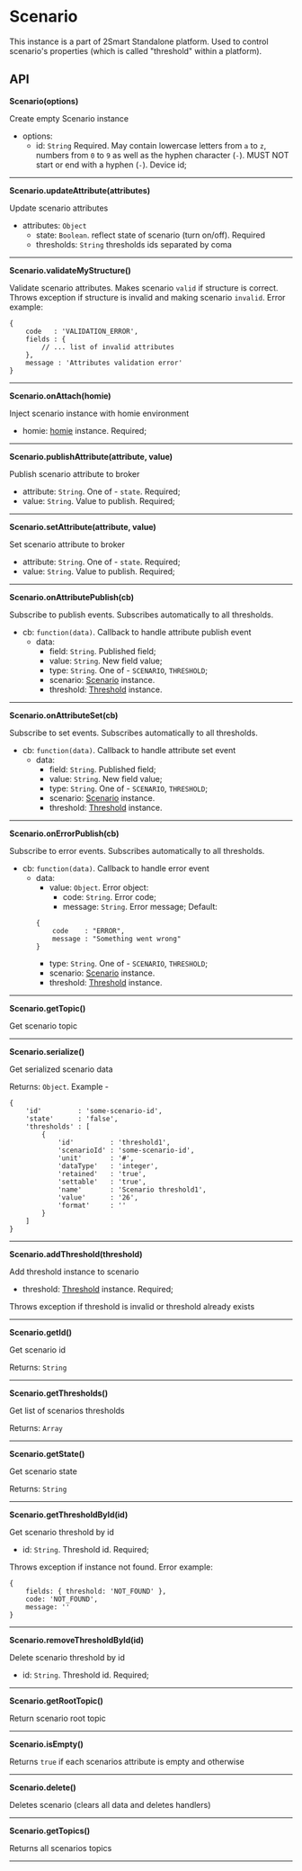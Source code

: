 # Scenario

This instance is a part of 2Smart Standalone platform.
Used to control scenario's properties (which is called "threshold" within a platform).

## API

**Scenario(options)**

Create empty Scenario instance

- options:
    - id: `String` Required. May contain lowercase letters from `a` to `z`, numbers from `0` to `9` as well as the hyphen character (`-`). MUST NOT start or end with a hyphen (`-`). Device id;
***

**Scenario.updateAttribute(attributes)**

Update scenario attributes

- attributes: `Object`
    - state: `Boolean`. reflect state of scenario (turn on/off). Required
    - thresholds: `String` thresholds ids separated by coma
***

**Scenario.validateMyStructure()**

Validate scenario attributes. Makes scenario `valid` if structure is correct. Throws exception if structure is invalid and making scenario `invalid`.
Error example:
```
{
    code   : 'VALIDATION_ERROR',
    fields : {
        // ... list of invalid attributes
    },
    message : 'Attributes validation error'
}
```

***

**Scenario.onAttach(homie)**

Inject scenario instance with homie environment

- homie: [homie](../homie/README.md) instance. Required;

***

**Scenario.publishAttribute(attribute, value)**

Publish scenario attribute to broker

- attribute: `String`. One of - `state`. Required;
- value: `String`. Value to publish. Required;

***

**Scenario.setAttribute(attribute, value)**

Set scenario attribute to broker

- attribute: `String`. One of - `state`. Required;
- value: `String`. Value to publish. Required;

***

**Scenario.onAttributePublish(cb)**

Subscribe to publish events. Subscribes automatically to all thresholds.

- cb: `function(data)`. Callback to handle attribute publish event
    - data:
        - field: `String`. Published field;
        - value: `String`. New field value;
        - type: `String`. One of - `SCENARIO`, `THRESHOLD`;
        - scenario: [Scenario](README.md) instance.
        - threshold: [Threshold](../Threshold/README.md) instance.
***

**Scenario.onAttributeSet(cb)**

Subscribe to set events. Subscribes automatically to all thresholds.

- cb: `function(data)`. Callback to handle attribute set event
    - data:
        - field: `String`. Published field;
        - value: `String`. New field value;
        - type: `String`. One of - `SCENARIO`, `THRESHOLD`;
        - scenario: [Scenario](README.md) instance.
        - threshold: [Threshold](../Threshold/README.md) instance.

***

**Scenario.onErrorPublish(cb)**

Subscribe to error events. Subscribes automatically to all thresholds.

- cb: `function(data)`. Callback to handle error event
    - data:
        - value: `Object`. Error object:
            - code: `String`. Error code;
            - message: `String`. Error message;
        Default:
        ```
        {
            code    : "ERROR",
            message : "Something went wrong"
        }
        ```
        - type: `String`. One of - `SCENARIO`, `THRESHOLD`;
        - scenario: [Scenario](README.md) instance.
        - threshold: [Threshold](../Threshold/README.md) instance.

***

**Scenario.getTopic()**

Get scenario topic

***

**Scenario.serialize()**

Get serialized scenario data

Returns: `Object`. Example -
```
{
    'id'         : 'some-scenario-id',
    'state'      : 'false',
    'thresholds' : [
        {
            'id'         : 'threshold1',
            'scenarioId' : 'some-scenario-id',
            'unit'       : '#',
            'dataType'   : 'integer',
            'retained'   : 'true',
            'settable'   : 'true',
            'name'       : 'Scenario threshold1',
            'value'      : '26',
            'format'     : ''
        }
    ]
}
```
***

**Scenario.addThreshold(threshold)**

Add threshold instance to scenario

- threshold: [Threshold](../Threshold/README.md) instance. Required;

Throws exception if threshold is invalid or threshold already exists

***

**Scenario.getId()**

Get scenario id

Returns: `String`

***

**Scenario.getThresholds()**

Get list of scenarios thresholds

Returns: `Array`

***

**Scenario.getState()**

Get scenario state

Returns: `String`

***

**Scenario.getThresholdById(id)**

Get scenario threshold by id

- id: `String`. Threshold id. Required;

Throws exception if instance not found. Error example:
```
{
    fields: { threshold: 'NOT_FOUND' },
    code: 'NOT_FOUND',
    message: ''
}
```

***

**Scenario.removeThresholdById(id)**

Delete scenario threshold by id

- id: `String`. Threshold id. Required;

***

**Scenario.getRootTopic()**

Return scenario root topic

***

**Scenario.isEmpty()**

Returns `true` if each scenarios attribute is empty and otherwise

***

**Scenario.delete()**

Deletes scenario (clears all data and deletes handlers)

***

**Scenario.getTopics()**

Returns all scenarios topics

***


